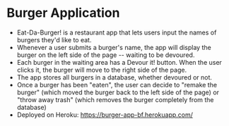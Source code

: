 # Burger Application

* Eat-Da-Burger! is a restaurant app that lets users input the names of burgers they'd like to eat.
* Whenever a user submits a burger's name, the app will display the burger on the left side of the page -- waiting to be devoured.
* Each burger in the waiting area has a Devour it! button. When the user clicks it, the burger will move to the right side of the page. 
* The app stores all burgers in a database, whether devoured or not.
* Once a burger has been "eaten", the user can decide to "remake the burger" (which moved the burger back to the left side of the page) or "throw away trash" (which removes the burger completely from the database)
* Deployed on Heroku: https://burger-app-bf.herokuapp.com/
